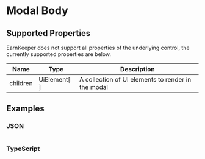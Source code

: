 # Modal Body

## Supported Properties

EarnKeeper does not support all properties of the underlying control, the currently supported properties are below.

| Name     | Type             | Description |
| -------- | --------------   | ----------- |
| children | UiElement\[  ]   |  A collection of UI elements to render in the modal           |

## Examples

### JSON

```json
```

### TypeScript

```javascript
```
